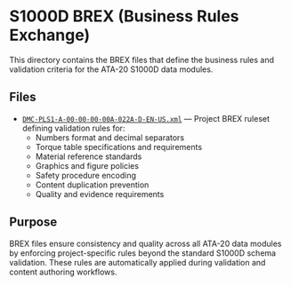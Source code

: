 # S1000D BREX (Business Rules Exchange)

This directory contains the BREX files that define the business rules and validation criteria for the ATA-20 S1000D data modules.

## Files

- [`DMC-PLS1-A-00-00-00-00A-022A-D-EN-US.xml`](./DMC-PLS1-A-00-00-00-00A-022A-D-EN-US.xml) — Project BREX ruleset defining validation rules for:
  - Numbers format and decimal separators
  - Torque table specifications and requirements
  - Material reference standards
  - Graphics and figure policies
  - Safety procedure encoding
  - Content duplication prevention
  - Quality and evidence requirements

## Purpose

BREX files ensure consistency and quality across all ATA-20 data modules by enforcing project-specific rules beyond the standard S1000D schema validation. These rules are automatically applied during validation and content authoring workflows.